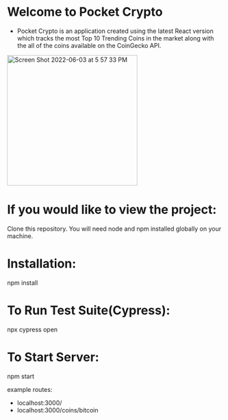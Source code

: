 # Welcome to Pocket Crypto 

- Pocket Crypto is an application created using the latest React version which tracks the most Top 10 Trending Coins in the market along with the all of the coins available on the CoinGecko API. 


<img width="304" alt="Screen Shot 2022-06-03 at 5 57 33 PM" src="https://user-images.githubusercontent.com/90358616/171970530-a7c37808-a60a-4aa9-b501-ad5a4266e72f.png">


# If you would like to view the project: 

Clone this repository. You will need node and npm installed globally on your machine.

# Installation:

npm install

# To Run Test Suite(Cypress):

npx cypress open 

# To Start Server:

npm start

example routes: 
- localhost:3000/ 
- localhost:3000/coins/bitcoin
